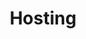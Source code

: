 ---
layout: layouts/base-substeps.njk
title: Hosting
excerpt: "Guides related to choosing a host for your content"
categories: browse
tags: [guide,managing-and-storing-your-content]
primary_tag: managing-and-storing-your-content
secondary_tag: hosting
---